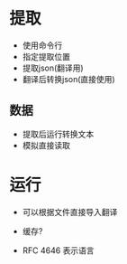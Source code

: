 # 提取
- 使用命令行
- 指定提取位置
- 提取json(翻译用)
- 翻译后转换json(直接使用)
## 数据
- 提取后运行转换文本
- 模拟直接读取
# 运行
- 可以根据文件直接导入翻译

- 缓存?
- RFC 4646 表示语言